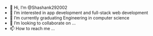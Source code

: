- 👋 Hi, I’m @Shashank292002
- 👀 I’m interested in app development and full-stack web development
- 🌱 I’m currently graduating Engineering in computer science
- 💞️ I’m looking to collaborate on ...
- 📫 How to reach me ...

<!---
Shashank292002/Shashank292002 is a ✨ special ✨ repository because its `README.md` (this file) appears on your GitHub profile.
You can click the Preview link to take a look at your changes.
--->
